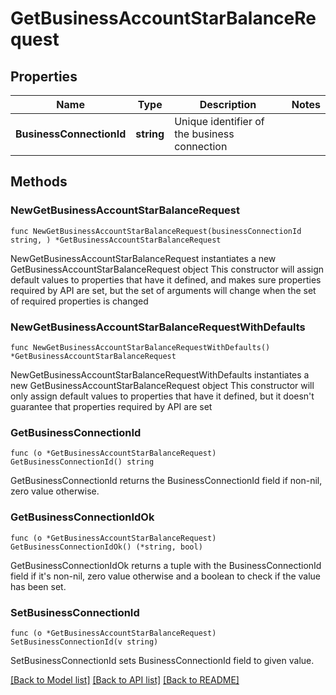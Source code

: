 # GetBusinessAccountStarBalanceRequest

## Properties

Name | Type | Description | Notes
------------ | ------------- | ------------- | -------------
**BusinessConnectionId** | **string** | Unique identifier of the business connection | 

## Methods

### NewGetBusinessAccountStarBalanceRequest

`func NewGetBusinessAccountStarBalanceRequest(businessConnectionId string, ) *GetBusinessAccountStarBalanceRequest`

NewGetBusinessAccountStarBalanceRequest instantiates a new GetBusinessAccountStarBalanceRequest object
This constructor will assign default values to properties that have it defined,
and makes sure properties required by API are set, but the set of arguments
will change when the set of required properties is changed

### NewGetBusinessAccountStarBalanceRequestWithDefaults

`func NewGetBusinessAccountStarBalanceRequestWithDefaults() *GetBusinessAccountStarBalanceRequest`

NewGetBusinessAccountStarBalanceRequestWithDefaults instantiates a new GetBusinessAccountStarBalanceRequest object
This constructor will only assign default values to properties that have it defined,
but it doesn't guarantee that properties required by API are set

### GetBusinessConnectionId

`func (o *GetBusinessAccountStarBalanceRequest) GetBusinessConnectionId() string`

GetBusinessConnectionId returns the BusinessConnectionId field if non-nil, zero value otherwise.

### GetBusinessConnectionIdOk

`func (o *GetBusinessAccountStarBalanceRequest) GetBusinessConnectionIdOk() (*string, bool)`

GetBusinessConnectionIdOk returns a tuple with the BusinessConnectionId field if it's non-nil, zero value otherwise
and a boolean to check if the value has been set.

### SetBusinessConnectionId

`func (o *GetBusinessAccountStarBalanceRequest) SetBusinessConnectionId(v string)`

SetBusinessConnectionId sets BusinessConnectionId field to given value.



[[Back to Model list]](../README.md#documentation-for-models) [[Back to API list]](../README.md#documentation-for-api-endpoints) [[Back to README]](../README.md)


